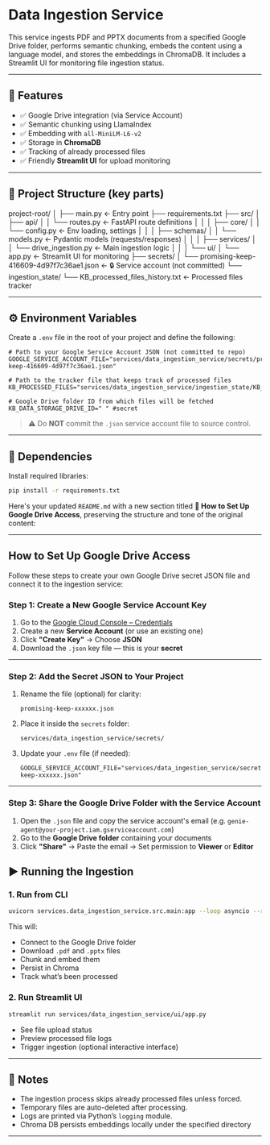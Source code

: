 # Data Ingestion Service

This service ingests PDF and PPTX documents from a specified Google Drive folder, performs semantic chunking, embeds the content using a language model, and stores the embeddings in ChromaDB. It includes a Streamlit UI for monitoring file ingestion status.

---

## 🚀 Features

* ✅ Google Drive integration (via Service Account)
* ✅ Semantic chunking using LlamaIndex
* ✅ Embedding with `all-MiniLM-L6-v2`
* ✅ Storage in **ChromaDB**
* ✅ Tracking of already processed files
* ✅ Friendly **Streamlit UI** for upload monitoring

---

## 📂 Project Structure (key parts)

project-root/
│
├── main.py                               ← Entry point
├── requirements.txt
├── src/
│   ├── api/
│   │   └── routes.py                     ← FastAPI route definitions
│   │
│   ├── core/
│   │   └── config.py                     ← Env loading, settings
│   │
│   ├── schemas/
│   │   └── models.py                     ← Pydantic models (requests/responses)
│   │
│   ├── services/
│   │   └── drive_ingestion.py           ← Main ingestion logic
│   │
│   └── ui/
│       └── app.py                        ← Streamlit UI for monitoring
├── secrets/
│   └── promising-keep-416609-4d97f7c36ae1.json  ← 🔒 Service account (not committed)
└── ingestion_state/
    └── KB_processed_files_history.txt   ← Processed files tracker


---

## ⚙️ Environment Variables

Create a `.env` file in the root of your project and define the following:

```env
# Path to your Google Service Account JSON (not committed to repo)
GOOGLE_SERVICE_ACCOUNT_FILE="services/data_ingestion_service/secrets/promising-keep-416609-4d97f7c36ae1.json"

# Path to the tracker file that keeps track of processed files
KB_PROCESSED_FILES="services/data_ingestion_service/ingestion_state/KB_processed_files_history.txt"

# Google Drive folder ID from which files will be fetched
KB_DATA_STORAGE_DRIVE_ID=" " #secret
```

> ⚠️ Do **NOT** commit the `.json` service account file to source control.

---

## 🧠 Dependencies

Install required libraries:

```bash
pip install -r requirements.txt
```

Here's your updated `README.md` with a new section titled **🔐 How to Set Up Google Drive Access**, preserving the structure and tone of the original content:

---

## How to Set Up Google Drive Access

Follow these steps to create your own Google Drive secret JSON file and connect it to the ingestion service:

### Step 1: Create a New Google Service Account Key

1. Go to the [Google Cloud Console – Credentials](https://console.cloud.google.com/apis/credentials)
2. Create a new **Service Account** (or use an existing one)
3. Click **"Create Key"** → Choose **JSON**
4. Download the `.json` key file — this is your **secret**

---

### Step 2: Add the Secret JSON to Your Project

1. Rename the file (optional) for clarity:

   ```
   promising-keep-xxxxxx.json
   ```

2. Place it inside the `secrets` folder:

   ```
   services/data_ingestion_service/secrets/
   ```

3. Update your `.env` file (if needed):

   ```env
   GOOGLE_SERVICE_ACCOUNT_FILE="services/data_ingestion_service/secrets/promising-keep-xxxxxx.json"
   ```

---

### Step 3: Share the Google Drive Folder with the Service Account

1. Open the `.json` file and copy the service account's email (e.g. `genie-agent@your-project.iam.gserviceaccount.com`)
2. Go to the **Google Drive folder** containing your documents
3. Click **"Share"** → Paste the email → Set permission to **Viewer** or **Editor**




## ▶️ Running the Ingestion

### 1. Run from CLI

```bash
uvicorn services.data_ingestion_service.src.main:app --loop asyncio --reload
```

This will:

* Connect to the Google Drive folder
* Download `.pdf` and `.pptx` files
* Chunk and embed them
* Persist in Chroma
* Track what’s been processed

### 2. Run Streamlit UI 

```bash
streamlit run services/data_ingestion_service/ui/app.py
```

* See file upload status
* Preview processed file logs
* Trigger ingestion (optional interactive interface)

---

## 📎 Notes

* The ingestion process skips already processed files unless forced.
* Temporary files are auto-deleted after processing.
* Logs are printed via Python’s `logging` module.
* Chroma DB persists embeddings locally under the specified directory

---
